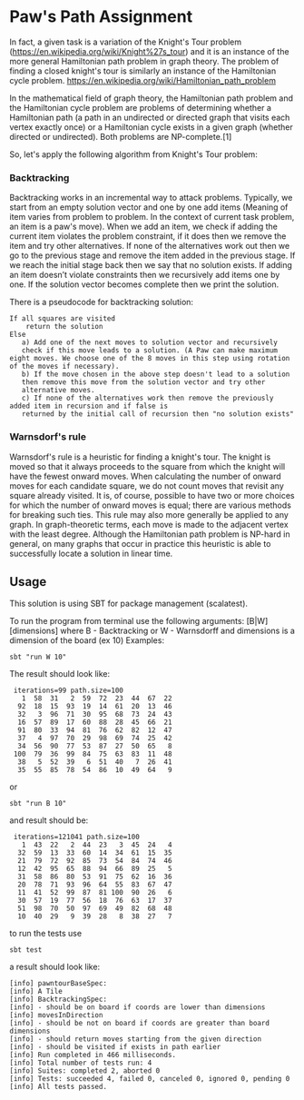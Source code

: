 # Paw's Path Assignment

In fact, a given task is a variation of the Knight's Tour problem (https://en.wikipedia.org/wiki/Knight%27s_tour) and it is an instance of the more general Hamiltonian path problem in graph theory. The problem of finding a closed knight's tour is similarly an instance of the Hamiltonian cycle problem.
https://en.wikipedia.org/wiki/Hamiltonian_path_problem

In the mathematical field of graph theory, the Hamiltonian path problem and the Hamiltonian cycle problem are problems of determining whether a Hamiltonian path (a path in an undirected or directed graph that visits each vertex exactly once) or a Hamiltonian cycle exists in a given graph (whether directed or undirected). Both problems are NP-complete.[1]

So, let's apply the following algorithm from Knight's Tour problem:

### Backtracking
Backtracking works in an incremental way to attack problems. Typically, we start from an empty solution vector and one by one add items (Meaning of item varies from problem to problem. In the context of current task problem, an item is a paw's move). When we add an item, we check if adding the current item violates the problem constraint, if it does then we remove the item and try other alternatives. If none of the alternatives work out then we go to the previous stage and remove the item added in the previous stage. If we reach the initial stage back then we say that no solution exists. If adding an item doesn’t violate constraints then we recursively add items one by one. If the solution vector becomes complete then we print the solution.

There is a pseudocode for backtracking solution:
```
If all squares are visited 
    return the solution
Else
   a) Add one of the next moves to solution vector and recursively 
   check if this move leads to a solution. (A Paw can make maximum eight moves. We choose one of the 8 moves in this step using rotation of the moves if necessary).
   b) If the move chosen in the above step doesn't lead to a solution
   then remove this move from the solution vector and try other 
   alternative moves.
   c) If none of the alternatives work then remove the previously added item in recursion and if false is 
   returned by the initial call of recursion then "no solution exists" 
   ```


### Warnsdorf's rule
Warnsdorf's rule is a heuristic for finding a knight's tour. The knight is moved so that it always proceeds to the square from which the knight will have the fewest onward moves. When calculating the number of onward moves for each candidate square, we do not count moves that revisit any square already visited. It is, of course, possible to have two or more choices for which the number of onward moves is equal; there are various methods for breaking such ties.
This rule may also more generally be applied to any graph. In graph-theoretic terms, each move is made to the adjacent vertex with the least degree. Although the Hamiltonian path problem is NP-hard in general, on many graphs that occur in practice this heuristic is able to successfully locate a solution in linear time.

## Usage

This solution is using SBT for package management (scalatest).

To run the program from terminal use the following arguments:
[B|W] [dimensions]
where B - Backtracking or W - Warnsdorff and dimensions is a dimension of the board (ex 10)
Examples:
```
sbt "run W 10"
```
The result should look like:
```
 iterations=99 path.size=100
   1  58  31   2  59  72  23  44  67  22
  92  18  15  93  19  14  61  20  13  46
  32   3  96  71  30  95  68  73  24  43
  16  57  89  17  60  88  28  45  66  21
  91  80  33  94  81  76  62  82  12  47
  37   4  97  70  29  98  69  74  25  42
  34  56  90  77  53  87  27  50  65   8
 100  79  36  99  84  75  63  83  11  48
  38   5  52  39   6  51  40   7  26  41
  35  55  85  78  54  86  10  49  64   9
```
or
```
sbt "run B 10"
```
and result should be:
```
 iterations=121041 path.size=100
   1  43  22   2  44  23   3  45  24   4
  32  59  13  33  60  14  34  61  15  35
  21  79  72  92  85  73  54  84  74  46
  12  42  95  65  88  94  66  89  25   5
  31  58  86  80  53  91  75  62  16  36
  20  78  71  93  96  64  55  83  67  47
  11  41  52  99  87  81 100  90  26   6
  30  57  19  77  56  18  76  63  17  37
  51  98  70  50  97  69  49  82  68  48
  10  40  29   9  39  28   8  38  27   7
```

to run the tests use 
```
sbt test
```
a result should look like:
```
[info] pawntourBaseSpec:
[info] A Tile
[info] BacktrackingSpec:
[info] - should be on board if coords are lower than dimensions
[info] movesInDirection
[info] - should be not on board if coords are greater than board dimensions
[info] - should return moves starting from the given direction
[info] - should be visited if exists in path earlier
[info] Run completed in 466 milliseconds.
[info] Total number of tests run: 4
[info] Suites: completed 2, aborted 0
[info] Tests: succeeded 4, failed 0, canceled 0, ignored 0, pending 0
[info] All tests passed.
```

